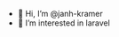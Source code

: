- 👋 Hi, I’m @janh-kramer
- 👀 I’m interested in laravel

<!---
janh-kramer/janh-kramer is a ✨ special ✨ repository because its `README.md` (this file) appears on your GitHub profile.
You can click the Preview link to take a look at your changes.
--->
